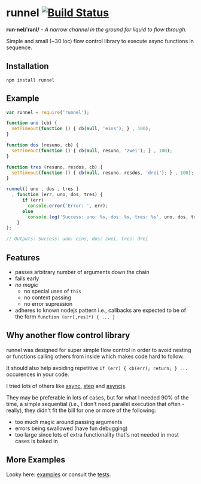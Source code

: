 # runnel [![Build Status](https://secure.travis-ci.org/thlorenz/runnel.png)](http://travis-ci.org/thlorenz/runnel)

**run·nel/ˈrənl/** -  *A narrow channel in the ground for liquid to flow through.*

Simple and small (~30 loc) flow control library to execute async functions in sequence.

## Installation

    npm install runnel

## Example

```javascript
var runnel = require('runnel');

function uno (cb) {
  setTimeout(function () { cb(null, 'eins'); } , 100);
}

function dos (resuno, cb) {
  setTimeout(function () { cb(null, resuno, 'zwei'); } , 100);
}

function tres (resuno, resdos, cb) {
  setTimeout(function () { cb(null, resuno, resdos, 'drei'); } , 100);
}

runnel([ uno , dos , tres ]
  , function (err, uno, dos, tres) {
      if (err) 
        console.error('Error: ', err);
      else
        console.log('Success: uno: %s, dos: %s, tres: %s', uno, dos, tres);
    }
);

// Outputs: Success: uno: eins, dos: zwei, tres: drei

```

## Features

- passes arbitrary number of arguments down the chain
- fails early
- *no magic*
  - no special uses of `this`
  - no context passing
  - no error supression
- adheres to known nodejs pattern i.e., callbacks are expected to be of the form `function (err[,res]*) { ... }`

## Why another flow control library

runnel was designed for super simple flow control in order to avoid nesting or
functions calling others from inside which makes code hard to follow.

It should also help avoiding repetitive `if (err) { cb(err); return; } ...` occurences in your code.

I tried lots of others like [async](https://github.com/caolan/async), [step](https://github.com/creationix/step) and [asyncjs](https://github.com/fjakobs/async.js).

They may be preferable in lots of cases, but for what I needed 90% of the time,
a simple sequential (i.e., I don't need parallel execution that often -
really), they didn't fit the bill for one or more of the following:

- too much magic around passing arguments
- errors being swallowed (have fun debugging)
- too large since lots of extra functionality that's not needed in most cases is baked in

## More Examples

Looky here: [examples](https://github.com/thlorenz/runnel/tree/master/examples) or consult the [tests](https://github.com/thlorenz/runnel/tree/master/tests).

